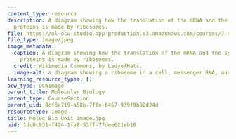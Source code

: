 ```yaml
---
content_type: resource
description: A diagram showing how the translation of the mRNA and the synthesis of
  proteins is made by ribosomes.
file: https://ol-ocw-studio-app-production.s3.amazonaws.com/courses/7-01sc-fundamentals-of-biology-fall-2011/1dc8c931f4241fa853ff77dee621eb18_Molec_Bio_Unit_image.jpg
file_type: image/jpeg
image_metadata:
  caption: A diagram showing how the translation of the mRNA and the synthesis of
    proteins is made by ribosomes.
  credit: Wikimedia Commons, by LadyofHats.
  image-alt: a diagram showing a ribosome in a cell, messenger RNA, and protein synthesis
learning_resource_types: []
ocw_type: OCWImage
parent_title: Molecular Biology
parent_type: CourseSection
parent_uid: 0cf8a719-a58b-7f0e-6457-939f9b82d24d
resourcetype: Image
title: Molec_Bio_Unit_image.jpg
uid: 1dc8c931-f424-1fa8-53ff-77dee621eb18
---
```


